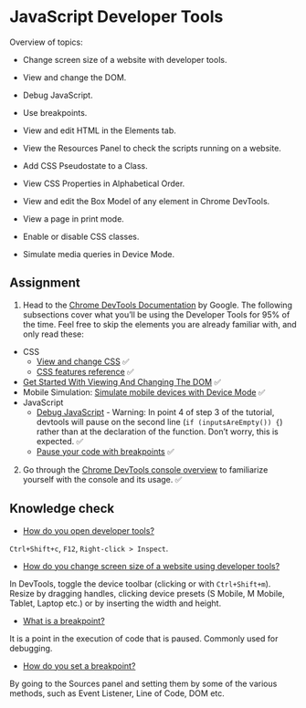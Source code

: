 # JavaScript Developer Tools

Overview of topics:

* Change screen size of a website with developer tools.

* View and change the DOM.

* Debug JavaScript.

* Use breakpoints.

* View and edit HTML in the Elements tab.

* View the Resources Panel to check the scripts running on a website.

* Add CSS Pseudostate to a Class.

* View CSS Properties in Alphabetical Order.

* View and edit the Box Model of any element in Chrome DevTools.

* View a page in print mode.

* Enable or disable CSS classes.

* Simulate media queries in Device Mode.

## Assignment

1. Head to the <a href="https://developer.chrome.com/docs/devtools/" target="_blank" rel="noopener noreferrer">Chrome DevTools Documentation</a> by Google. The following subsections cover what you’ll be using the Developer Tools for 95% of the time.  Feel free to skip the elements you are already familiar with, and only read these:
  * CSS
    - <a href="https://developer.chrome.com/docs/devtools/css/" target="_blank" rel="noopener noreferrer">View and change CSS</a> :white_check_mark:
    - <a href="https://developer.chrome.com/docs/devtools/css/reference/" target="_blank" rel="noopener noreferrer">CSS features reference</a> :white_check_mark:
  * <a href="https://developer.chrome.com/docs/devtools/dom/" target="_blank" rel="noopener noreferrer">Get Started With Viewing And Changing The DOM</a> :white_check_mark:
  * Mobile Simulation: <a href="https://developer.chrome.com/docs/devtools/device-mode/" target="_blank" rel="noopener noreferrer">Simulate mobile devices with Device Mode</a> :white_check_mark:
  * JavaScript
    - <a href="https://developer.chrome.com/docs/devtools/javascript/" target="_blank" rel="noopener noreferrer">Debug JavaScript</a> - Warning: In point 4 of step 3 of the tutorial, devtools will pause on the second line (<code>if (inputsAreEmpty()) {</code>) rather than at the declaration of the function. Don’t worry, this is expected. :white_check_mark:
    - <a href="https://developer.chrome.com/docs/devtools/javascript/breakpoints/" target="_blank" rel="noopener noreferrer">Pause your code with breakpoints</a> :white_check_mark:

2. Go through the <a href="https://developer.chrome.com/docs/devtools/console/" target="_blank" rel="noopener noreferrer">Chrome DevTools console overview</a> to familiarize yourself with the console and its usage. :white_check_mark:

## Knowledge check

* <a href="#opening-devtools">How do you open developer tools?</a>

`Ctrl+Shift+c`, `F12`, `Right-click > Inspect`.

* <a href="https://developer.chrome.com/docs/devtools/device-mode/" target="_blank" rel="noopener noreferrer">How do you change screen size of a website using developer tools?</a>

In DevTools, toggle the device toolbar (clicking or with `Ctrl+Shift+m`). Resize by dragging handles, clicking device presets (S Mobile, M Mobile, Tablet, Laptop etc.) or by inserting the width and height.

* <a href="https://developer.chrome.com/docs/devtools/javascript/breakpoints/" target="_blank" rel="noopener noreferrer">What is a breakpoint?</a>

It is a point in the execution of code that is paused. Commonly used for debugging.

* <a href="https://developer.chrome.com/docs/devtools/javascript/breakpoints/#loc" target="_blank" rel="noopener noreferrer">How do you set a breakpoint?</a>

By going to the Sources panel and setting them by some of the various methods, such as Event Listener, Line of Code, DOM etc.
